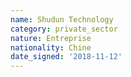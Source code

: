 ```yaml
---
name: Shudun Technology
category: private_sector
nature: Entreprise
nationality: Chine
date_signed: '2018-11-12'
---
```

    